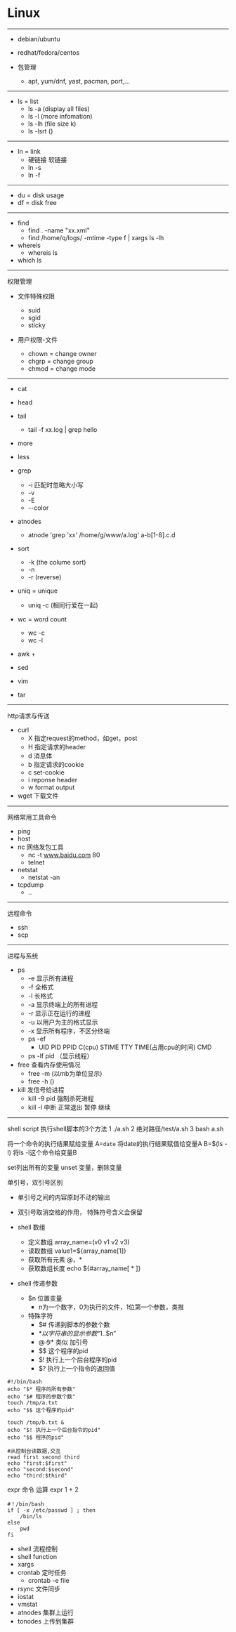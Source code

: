 # Linux
---

+ debian/ubuntu
+ redhat/fedora/centos

+ 包管理
	+ apt, yum/dnf, yast, pacman, port,...

---
+ ls = list
	+ ls -a (display all files)
	+ ls -l (more infomation)
	+ ls -lh (file size k)
	+ ls -lsrt ()

---
+ ln = link
	+ 硬链接 软链接
	+ ln -s
	+ ln -f

---
+ du = disk usage
+ df = disk free

---
+ find
	+ find . -name "xx.xml"
	+ find /home/q/logs/ -mtime -type f | xargs ls -lh
+ whereis
	+ whereis ls
+ which ls

---
权限管理

+ 文件特殊权限
	+ suid
	+ sgid
	+ sticky

+ 用户权限-文件
	+ chown = change owner
	+ chgrp = change group
	+ chmod = change mode

---

+ cat
+ head
+ tail
	+ tail -f xx.log | grep hello
+ more
+ less

+ grep
	+ -i 匹配时忽略大小写
	+ -v
	+ -E
	+ --color
+ atnodes
	+ atnode 'grep 'xx' /home/g/www/a.log' a-b[1-8].c.d

+ sort
	+ -k  (the colume sort)
	+ -n
	+ -r (reverse)
+ uniq = unique
	+ uniq -c  (相同行爱在一起)
+ wc = word count
	+ wc -c
	+ wc -l 	
+ awk
	+
+ sed

+ vim

+ tar

---
http请求与传送

+ curl
	+ X 指定request的method，如get，post
	+ H 指定请求的header
	+ d 消息体
	+ b 指定请求的cookie
	+ c set-cookie
	+ i reponse header
	+ w	 format output
+ wget 下载文件

---
网络常用工具命令

+ ping
+ host
+ nc 网络发包工具
	+ nc -t www.baidu.com 80
	+ telnet
+ netstat
	+ netstat -an
+ tcpdump
	+ ..

---
远程命令

+ ssh
+ scp

---
进程与系统

+ ps
	+ -e 显示所有进程
	+ -f 全格式
	+ -l 长格式
	+ -a 显示终端上的所有进程
	+ -r 显示正在运行的进程
	+ -u 以用户为主的格式显示
	+ -x 显示所有程序，不区分终端
	+ ps -ef
		+ UID PID PPID C(cpu) STIME TTY TIME(占用cpu的时间) CMD
	+ ps -lf pid  （显示线程）
+ free 查看内存使用情况
	+ free -m (以mb为单位显示)
	+ free -h ()
+ kill 发信号给进程
	+ kill -9 pid 	强制杀死进程
	+ kill -l  中断 正常退出 暂停 继续

---
shell script
执行shell脚本的3个方法
1 ./a.sh 2 绝对路径/test/a.sh 3 bash a.sh

将一个命令的执行结果赋给变量
A=`date` 将date的执行结果赋值给变量A
B=$(ls -l) 将ls -l这个命令给变量B

set列出所有的变量
unset 变量，删除变量


单引号，双引号区别
+ 单引号之间的内容原封不动的输出
+ 双引号取消空格的作用， 特殊符号含义会保留


+ shell 数组
	+ 定义数组	array_name=(v0 v1 v2 v3)
	+ 读取数组 value1=${array_name[1]}
	+ 获取所有元素	@，*
	+ 获取数组长度 echo ${#array_name[ * ]}

+ shell 传递参数
	+ $n 位置变量
		+ n为一个数字，0为执行的文件，1位第一个参数，类推
	+ 特殊字符
		+ $# 传递到脚本的参数个数
		+ $* 以字符串的显示参数 “$1..$n”
		+ $@ 与$* 类似 加引号
		+ $$ 这个程序的pid
		+ $! 执行上一个后台程序的pid
		+ $? 执行上一个指令的返回值

```
#!/bin/bash
echo "$* 程序的所有参数"
echo "$# 程序的参数个数"
touch /tmp/a.txt
echo "$$ 这个程序的pid"

touch /tmp/b.txt &
echo "$! 执行上一个后台指令的pid"
echo "$$ 程序的pid"
```

```
#从控制台读数据,交互
read first second third
echo "first:$first"
echo "second:$second"
echo "third:$third"
```
expr 命令 运算
 expr 1 + 2

```
#！/bin/bash
if [ -x /etc/passwd ] ; then
	/bin/ls
else
	pwd
fi
```

+ shell 流程控制
+ shell function
+ xargs
+ crontab 定时任务
	+ crontab	-e file
+ rsync 文件同步
+ iostat
+ vmstat
+ atnodes 集群上运行
+ tonodes 上传到集群
